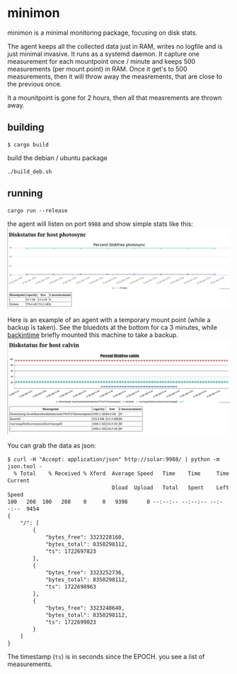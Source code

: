 # minimon

minimon is a minimal monitoring package, focusing on disk stats.

The agent keeps all the collected data just in RAM, writes no logfile and is
just minimal invasive. It runs as a systemd daemon. It capture one measurement
for each mountpoint once / minute and keeps 500 measurements (per mount point)
in RAM. Once it get's to 500 measurements, then it will throw away the
measrements, that are close to the previous once.

It a mounitpoint is gone for 2 hours, then all that measrements are thrown away.

## building

```
$ cargo build
```

build the debian / ubuntu package
```
./build_deb.sh
```

## running

```
cargo run --release
```

the agent will listen on port `9988` and show simple stats like this:
![screenshot](images/demo.png)

Here is an example of an agent with a temporary mount point (while a backup is taken). See the bluedots at the bottom for ca 3 minutes, while [backintime](https://github.com/bit-team/backintime) briefly mounted this machine to take a backup.
![screenshot](images/agent_with_temp_mp.png)

You can grab the data as json:
```
$ curl -H "Accept: application/json" http://solar:9988/ | python -m json.tool - 
  % Total    % Received % Xferd  Average Speed   Time    Time     Time  Current
                                 Dload  Upload   Total   Spent    Left  Speed
100   208  100   208    0     0   9398      0 --:--:-- --:--:-- --:--:--  9454
{
    "/": [
        {
            "bytes_free": 3323228160,
            "bytes_total": 8350298112,
            "ts": 1722697823
        },
        {
            "bytes_free": 3323252736,
            "bytes_total": 8350298112,
            "ts": 1722698963
        },
        {
            "bytes_free": 3323248640,
            "bytes_total": 8350298112,
            "ts": 1722699023
        }
    ]
}
```

The timestamp (`ts`) is in seconds since the EPOCH. you see a list of measurements. 

